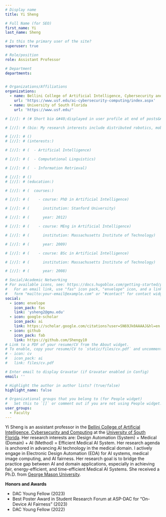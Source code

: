 ```yaml
---
# Display name
title: Yi Sheng

# Full Name (for SEO)
first_name: Yi
last_name: Sheng

# Is this the primary user of the site?
superuser: true

# Role/position
role: Assistant Professor

# Department
departments:
  

# Organizations/Affiliations
organizations:
  - name: Bellini College of Artificial Intelligence, Cybersecurity and Computing
    url: 'https://www.usf.edu/ai-cybersecurity-computing/index.aspx'
  - name: University of South Florida
    url: 'https://www.usf.edu/'

# [//]: # (# Short bio &#40;displayed in user profile at end of posts&#41;)

# [//]: # (bio: My research interests include distributed robotics, mobile computing and programmable matter.)

# [//]: # ()
# [//]: # (interests:)

# [//]: # (  - Artificial Intelligence)

# [//]: # (  - Computational Linguistics)

# [//]: # (  - Information Retrieval)

# [//]: # ()
# [//]: # (education:)

# [//]: # (  courses:)

# [//]: # (    - course: PhD in Artificial Intelligence)

# [//]: # (      institution: Stanford University)

# [//]: # (      year: 2012)

# [//]: # (    - course: MEng in Artificial Intelligence)

# [//]: # (      institution: Massachusetts Institute of Technology)

# [//]: # (      year: 2009)

# [//]: # (    - course: BSc in Artificial Intelligence)

# [//]: # (      institution: Massachusetts Institute of Technology)

# [//]: # (      year: 2008)

# Social/Academic Networking
# For available icons, see: https://docs.hugoblox.com/getting-started/page-builder/#icons
#   For an email link, use "fas" icon pack, "envelope" icon, and a link in the
#   form "mailto:your-email@example.com" or "#contact" for contact widget.
social:
  - icon: envelope
    icon_pack: fas
    link: 'ysheng2@gmu.edu'
  - icon: google-scholar
    icon_pack: ai
    link: https://scholar.google.com/citations?user=SN69Jk0AAAAJ&hl=en
  - icon: github
    icon_pack: fab
    link: https://github.com/Shengy10
# Link to a PDF of your resume/CV from the About widget.
# To enable, copy your resume/CV to `static/files/cv.pdf` and uncomment the lines below.
# - icon: cv
#   icon_pack: ai
#   link: files/cv.pdf

# Enter email to display Gravatar (if Gravatar enabled in Config)
email: ''

# Highlight the author in author lists? (true/false)
highlight_name: false

# Organizational groups that you belong to (for People widget)
#   Set this to `[]` or comment out if you are not using People widget.
user_groups:
  - Faculty
---
```


Yi Sheng is an assistant professor in the [Bellini College of Artificial Intelligence, Cybersecurity and Computing](https://www.usf.edu/ai-cybersecurity-computing/index.aspx) at the [University of South Florida](https://www.usf.edu/). Her research interests are: Design Automation (System) + Medical (Domain) + AI (Method) = Efficient Medical AI System. Her research agenda is anchored in advancing AI technology in the medical domain. I actively engage in Electronic Design Automation (EDA) for AI systems, medical image computing, and AI fairness. Her research goal is to bridge the practice gap between AI and domain applications, especially in achieving fair, energy-efficient, and time-efficient Medical AI Systems. She received a Ph.D. from [George Mason University](https://www.gmu.edu/).

**Honors and Awards** 
- DAC Young Fellow (2023)
- Best Poster Award in Student Research Forum at ASP-DAC for “On-Device AI Fairness” (2023)
- DAC Young Fellow (2022)
